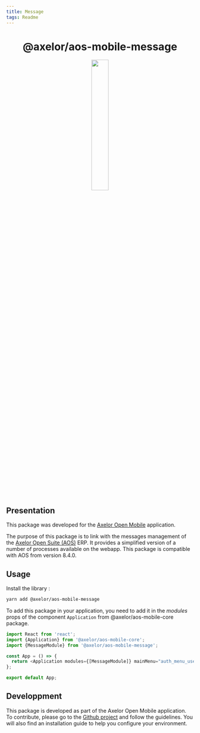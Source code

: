 ```yaml
---
title: Message
tags: Readme
---
```


<h1 align="center">@axelor/aos-mobile-message</h1>

<div align="center">
    <img src="https://i.imgur.com/KJAAFlT.png" width="30%"/>
</div>

## Presentation

This package was developed for the [Axelor Open Mobile](https://github.com/axelor/axelor-mobile) application.

The purpose of this package is to link with the messages management of the [Axelor Open Suite (AOS)](https://github.com/axelor/axelor-open-suite) ERP. It provides a simplified version of a number of processes available on the webapp. This package is compatible with AOS from version 8.4.0.

## Usage

Install the library :

```bash
yarn add @axelor/aos-mobile-message
```

To add this package in your application, you need to add it in the _modules_ props of the component `Application` from @axelor/aos-mobile-core package.

```typescript
import React from 'react';
import {Application} from '@axelor/aos-mobile-core';
import {MessageModule} from '@axelor/aos-mobile-message';

const App = () => {
  return <Application modules={[MessageModule]} mainMenu="auth_menu_user" />;
};

export default App;
```

## Developpment

This package is developed as part of the Axelor Open Mobile application. To contribute, please go to the [Github project](https://github.com/axelor/axelor-mobile) and follow the guidelines. You will also find an installation guide to help you configure your environment.
